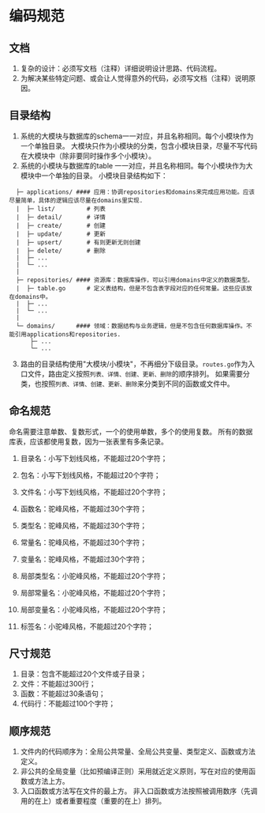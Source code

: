 # 编码规范

## 文档
1. 复杂的设计：必须写文档（注释）详细说明设计思路、代码流程。
2. 为解决某些特定问题、或会让人觉得意外的代码，必须写文档（注释）说明原因。

## 目录结构
1. 系统的大模块与数据库的schema一一对应，并且名称相同。每个小模块作为一个单独目录。
  大模块只作为小模块的分类，包含小模块目录，尽量不写代码在大模块中（除非要同时操作多个小模块）。
2. 系统的小模块与数据库的table 一一对应，并且名称相同。每个小模块作为大模块中一个单独的目录。
  小模块目录结构如下：
```
  ├─ applications/ #### 应用：协调repositories和domains来完成应用功能。应该尽量简单，具体的逻辑应该尽量在domains里实现.
  |  ├─ list/         # 列表
  |  ├─ detail/       # 详情
  |  ├─ create/       # 创建
  |  ├─ update/       # 更新
  |  ├─ upsert/       # 有则更新无则创建
  |  ├─ delete/       # 删除
  |  ├─ ...
  |  └─ ...
  |   
  ├─ repositories/ #### 资源库：数据库操作，可以引用domains中定义的数据类型。
  |  ├─ table.go      # 定义表结构，但是不包含表字段对应的任何常量。这些应该放在domains中。
  |  ├─ ...
  |  └─ ...
  |   
  └─ domains/      #### 领域：数据结构与业务逻辑，但是不包含任何数据库操作。不能引用applications和repositories.
      ├─ ...
      └─ ...
```
3. 路由的目录结构使用"大模块/小模块"，不再细分下级目录。`routes.go`作为入口文件，路由定义按照`列表、详情、创建、更新、删除`的顺序排列。
  如果需要分类，也按照`列表、详情、创建、更新、删除`来分类到不同的函数或文件中。

## 命名规范
命名需要注意单数、复数形式，一个的使用单数，多个的使用复数。
   所有的数据库表，应该都使用复数，因为一张表里有多条记录。

1. 目录名：小写下划线风格，不能超过20个字符；
2. 包名：小写下划线风格，不能超过20个字符；
3. 文件名：小写下划线风格，不能超过20个字符；

4. 函数名：驼峰风格，不能超过30个字符；
5. 类型名：驼峰风格，不能超过30个字符；
6. 常量名：驼峰风格，不能超过30个字符；
7. 变量名：驼峰风格，不能超过30个字符；

8. 局部类型名：小驼峰风格，不能超过20个字符；
9. 局部常量名：小驼峰风格，不能超过20个字符；
10. 局部变量名：小驼峰风格，不能超过20个字符；
11. 标签名：小驼峰风格，不能超过20个字符；

## 尺寸规范
1. 目录：包含不能超过20个文件或子目录；
2. 文件：不能超过300行；
3. 函数：不能超过30条语句；
4. 代码行：不能超过100个字符；


## 顺序规范
1. 文件内的代码顺序为：全局公共常量、全局公共变量、类型定义、函数或方法定义。
2. 非公共的全局变量（比如预编译正则）采用就近定义原则，写在对应的使用函数或方法上方。
3. 入口函数或方法写在文件的最上方。
   非入口函数或方法按照被调用数序（先调用的在上）或者重要程度（重要的在上）排列。

